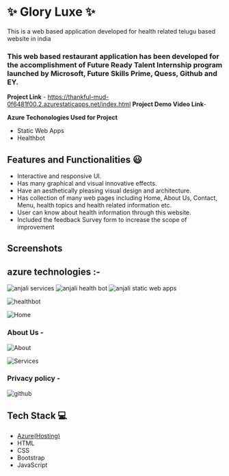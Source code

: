 # ✨ Glory Luxe  ✨

This is a web based application developed for health related telugu based website in india

### This web based restaurant application has been developed for the accomplishment of Future Ready Talent Internship program launched by Microsoft, Future Skills Prime, Quess, Github and EY.


**Project Link** - https://thankful-mud-0f6481f00.2.azurestaticapps.net/index.html
**Project Demo Video Link**-


**Azure Techonologies Used for Project**

- Static Web Apps
- Healthbot


## Features and Functionalities 😃

- Interactive and responsive UI.
- Has many graphical and visual innovative effects.
- Have an aesthetically pleasing visual design and architecture.
- Has collection of many web pages including Home, About Us, Contact, Menu, health topics and health related information etc.
- User can know about health information through this website.
- Included the feedback Survey form to increase the scope of improvement 

## Screenshots
## azure technologies  :-
 ![anjali services](https://user-images.githubusercontent.com/114798109/216284111-05917d70-9477-4833-b6f7-e935e77f9f9f.jpg)
![anjali health bot](https://user-images.githubusercontent.com/114798109/216284127-1f47e868-57f8-4474-b95f-fec376b0d954.png)
![anjali static web apps](https://user-images.githubusercontent.com/114798109/216284147-48e1dd80-0b12-4266-bce1-a90e6076d0db.jpg)

![healthbot](https://user-images.githubusercontent.com/114798109/207264959-269a85c6-d9ae-43bd-8cb5-26873d07d075.jpg)

![Home](https://user-images.githubusercontent.com/114798109/207264813-8f85a29e-11b5-47bf-b0d3-4b7d35daae58.jpg)



### About Us -



![About](https://user-images.githubusercontent.com/114798109/207264789-9cabf864-2f73-4ccb-84a5-30de45e6d9ca.jpg)

![Services](https://user-images.githubusercontent.com/114798109/207264931-ce377842-e522-47f0-8be4-d47867597438.jpg)


### Privacy policy -


![github](https://user-images.githubusercontent.com/114798109/207264851-f447137f-17eb-4e0d-bae6-a42e38d22269.jpg)


## Tech Stack 💻

- [Azure(Hosting)](https://azure.microsoft.com/en-in/features/azure-portal/)
- HTML
- CSS
- Bootstrap
- JavaScript
